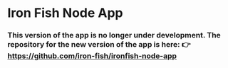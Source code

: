 # Iron Fish Node App

### This version of the app is no longer under development. The repository for the new version of the app is here: 👉 https://github.com/iron-fish/ironfish-node-app
